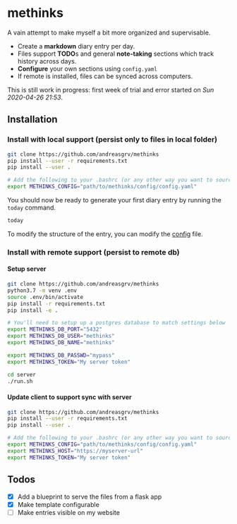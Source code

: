# methinks

A vain attempt to make myself a bit more organized and supervisable.

* Create a **markdown** diary entry per day.
* Files support **TODO**s and general **note-taking** sections which track history across days.
* **Configure** your own sections using `config.yaml`
* If remote is installed, files can be synced across computers.

This is still work in progress: first week of trial and error started on *Sun 2020-04-26 21:53*.

## Installation

### Install with local support (persist only to files in local folder)

```bash
git clone https://github.com/andreasgrv/methinks
pip install --user -r requirements.txt
pip install --user .

# Add the following to your .bashrc (or any other way you want to source this)
export METHINKS_CONFIG="path/to/methinks/config/config.yaml"
```

You should now be ready to generate your first diary entry by running the `today` command.
```bash
today
```
To modify the structure of the entry, you can modify the [config](config/config.yaml) file.

### Install with remote support (persist to remote db)

#### Setup server
```bash
git clone https://github.com/andreasgrv/methinks
python3.7 -m venv .env
source .env/bin/activate
pip install -r requirements.txt
pip install -e .

# You'll need to setup up a postgres database to match settings below
export METHINKS_DB_PORT="5432"
export METHINKS_DB_USER="methinks"
export METHINKS_DB_NAME="methinks"

export METHINKS_DB_PASSWD="mypass"
export METHINKS_TOKEN="My server token"

cd server
./run.sh
```

#### Update client to support sync with server

```bash
git clone https://github.com/andreasgrv/methinks
pip install --user -r requirements.txt
pip install --user .

# Add the following to your .bashrc (or any other way you want to source these)
export METHINKS_CONFIG="path/to/methinks/config/config.yaml"
export METHINKS_HOST="https://myserver-url"
export METHINKS_TOKEN="My server token"
```

## Todos

- [x] Add a blueprint to serve the files from a flask app
- [x] Make template configurable
- [ ] Make entries visible on my website
